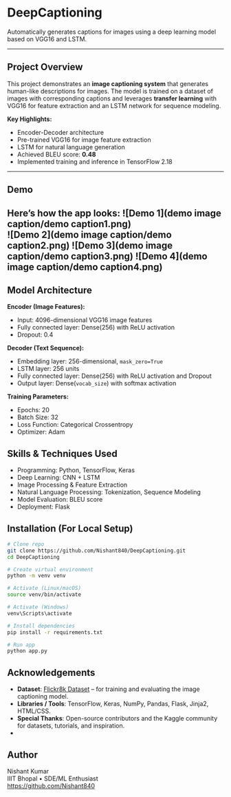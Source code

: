 # DeepCaptioning
Automatically generates captions for images using a deep learning model based on VGG16 and LSTM.

---

## Project Overview

This project demonstrates an **image captioning system** that generates human-like descriptions for images. The model is trained on a dataset of images with corresponding captions and leverages **transfer learning** with VGG16 for feature extraction and an LSTM network for sequence modeling.

**Key Highlights:**
- Encoder-Decoder architecture
- Pre-trained VGG16 for image feature extraction
- LSTM for natural language generation
- Achieved BLEU score: **0.48**
- Implemented training and inference in TensorFlow 2.18

---
## Demo

Here’s how the app looks:
![Demo 1](demo image caption/demo caption1.png)  
![Demo 2](demo image caption/demo caption2.png)
![Demo 3](demo image caption/demo caption3.png)
![Demo 4](demo image caption/demo caption4.png)
---

## Model Architecture

**Encoder (Image Features):**  
- Input: 4096-dimensional VGG16 image features  
- Fully connected layer: Dense(256) with ReLU activation  
- Dropout: 0.4  

**Decoder (Text Sequence):**  
- Embedding layer: 256-dimensional, `mask_zero=True`  
- LSTM layer: 256 units  
- Fully connected layer: Dense(256) with ReLU activation and Dropout  
- Output layer: Dense(`vocab_size`) with softmax activation  

**Training Parameters:**  
- Epochs: 20  
- Batch Size: 32  
- Loss Function: Categorical Crossentropy  
- Optimizer: Adam

## Skills & Techniques Used

- Programming: Python, TensorFlow, Keras  
- Deep Learning: CNN + LSTM  
- Image Processing & Feature Extraction  
- Natural Language Processing: Tokenization, Sequence Modeling  
- Model Evaluation: BLEU score  
- Deployment: Flask

## Installation (For Local Setup)

```bash
# Clone repo
git clone https://github.com/Nishant840/DeepCaptioning.git
cd DeepCaptioning

# Create virtual environment
python -m venv venv

# Activate (Linux/macOS)
source venv/bin/activate

# Activate (Windows)
venv\Scripts\activate

# Install dependencies
pip install -r requirements.txt

# Run app
python app.py
```
## Acknowledgements

- **Dataset**: [Flickr8k Dataset](https://www.kaggle.com/datasets/adityajn105/flickr8k) – for training and evaluating the image captioning model.  
- **Libraries / Tools**: TensorFlow, Keras, NumPy, Pandas, Flask, Jinja2, HTML/CSS.
- **Special Thanks**: Open-source contributors and the Kaggle community for datasets, tutorials, and inspiration.
- 
## Author

Nishant Kumar  
IIIT Bhopal • SDE/ML Enthusiast  
https://github.com/Nishant840

